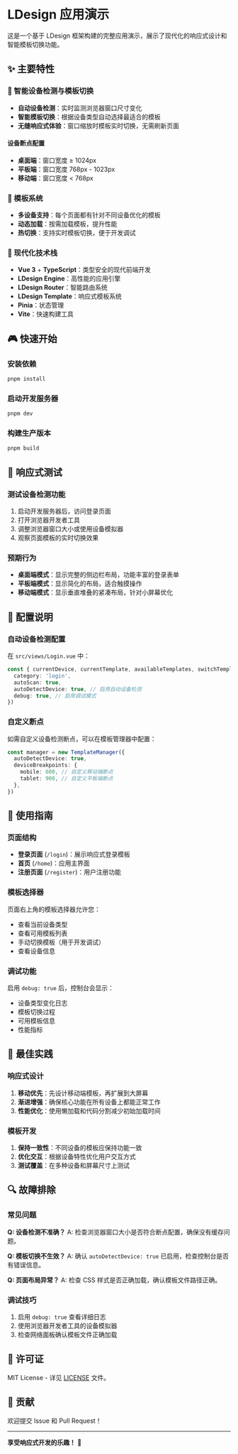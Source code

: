 # LDesign 应用演示

这是一个基于 LDesign 框架构建的完整应用演示，展示了现代化的响应式设计和智能模板切换功能。

## ✨ 主要特性

### 🎯 智能设备检测与模板切换

- **自动设备检测**：实时监测浏览器窗口尺寸变化
- **智能模板切换**：根据设备类型自动选择最适合的模板
- **无缝响应式体验**：窗口缩放时模板实时切换，无需刷新页面

#### 设备断点配置

- **桌面端**：窗口宽度 ≥ 1024px
- **平板端**：窗口宽度 768px - 1023px
- **移动端**：窗口宽度 < 768px

### 🎨 模板系统

- **多设备支持**：每个页面都有针对不同设备优化的模板
- **动态加载**：按需加载模板，提升性能
- **热切换**：支持实时模板切换，便于开发调试

### 🚀 现代化技术栈

- **Vue 3** + **TypeScript**：类型安全的现代前端开发
- **LDesign Engine**：高性能的应用引擎
- **LDesign Router**：智能路由系统
- **LDesign Template**：响应式模板系统
- **Pinia**：状态管理
- **Vite**：快速构建工具

## 🎮 快速开始

### 安装依赖

```bash
pnpm install
```

### 启动开发服务器

```bash
pnpm dev
```

### 构建生产版本

```bash
pnpm build
```

## 📱 响应式测试

### 测试设备检测功能

1. 启动开发服务器后，访问登录页面
2. 打开浏览器开发者工具
3. 调整浏览器窗口大小或使用设备模拟器
4. 观察页面模板的实时切换效果

### 预期行为

- **桌面端模式**：显示完整的侧边栏布局，功能丰富的登录表单
- **平板端模式**：显示简化的布局，适合触摸操作
- **移动端模式**：显示垂直堆叠的紧凑布局，针对小屏幕优化

## 🔧 配置说明

### 自动设备检测配置

在 `src/views/Login.vue` 中：

```typescript
const { currentDevice, currentTemplate, availableTemplates, switchTemplate } = useTemplate({
  category: 'login',
  autoScan: true,
  autoDetectDevice: true, // 启用自动设备检测
  debug: true, // 启用调试模式
})
```

### 自定义断点

如需自定义设备检测断点，可以在模板管理器中配置：

```typescript
const manager = new TemplateManager({
  autoDetectDevice: true,
  deviceBreakpoints: {
    mobile: 600, // 自定义移动端断点
    tablet: 900, // 自定义平板端断点
  },
})
```

## 📖 使用指南

### 页面结构

- **登录页面** (`/login`)：展示响应式登录模板
- **首页** (`/home`)：应用主界面
- **注册页面** (`/register`)：用户注册功能

### 模板选择器

页面右上角的模板选择器允许您：

- 查看当前设备类型
- 查看可用模板列表
- 手动切换模板（用于开发调试）
- 查看设备信息

### 调试功能

启用 `debug: true` 后，控制台会显示：

- 设备类型变化日志
- 模板切换过程
- 可用模板信息
- 性能指标

## 🎯 最佳实践

### 响应式设计

1. **移动优先**：先设计移动端模板，再扩展到大屏幕
2. **渐进增强**：确保核心功能在所有设备上都能正常工作
3. **性能优化**：使用懒加载和代码分割减少初始加载时间

### 模板开发

1. **保持一致性**：不同设备的模板应保持功能一致
2. **优化交互**：根据设备特性优化用户交互方式
3. **测试覆盖**：在多种设备和屏幕尺寸上测试

## 🔍 故障排除

### 常见问题

**Q: 设备检测不准确？** A: 检查浏览器窗口大小是否符合断点配置，确保没有缓存问题。

**Q: 模板切换不生效？** A: 确认 `autoDetectDevice: true` 已启用，检查控制台是否有错误信息。

**Q: 页面布局异常？** A: 检查 CSS 样式是否正确加载，确认模板文件路径正确。

### 调试技巧

1. 启用 `debug: true` 查看详细日志
2. 使用浏览器开发者工具的设备模拟器
3. 检查网络面板确认模板文件正确加载

## 📄 许可证

MIT License - 详见 [LICENSE](../../LICENSE) 文件。

## 🤝 贡献

欢迎提交 Issue 和 Pull Request！

---

**享受响应式开发的乐趣！** 🎉
